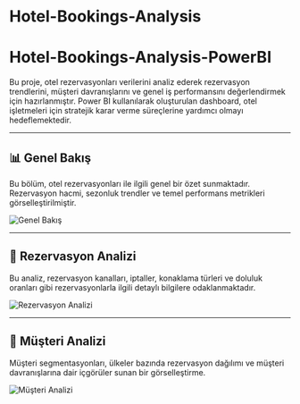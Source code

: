 # Hotel-Bookings-Analysis

# Hotel-Bookings-Analysis-PowerBI

Bu proje, otel rezervasyonları verilerini analiz ederek rezervasyon trendlerini, müşteri davranışlarını ve genel iş performansını değerlendirmek için hazırlanmıştır. Power BI kullanılarak oluşturulan dashboard, otel işletmeleri için stratejik karar verme süreçlerine yardımcı olmayı hedeflemektedir.

---

## 📊 Genel Bakış

Bu bölüm, otel rezervasyonları ile ilgili genel bir özet sunmaktadır. Rezervasyon hacmi, sezonluk trendler ve temel performans metrikleri görselleştirilmiştir.

![Genel Bakış](https://github.com/user-attachments/assets/5fe79940-5ad3-4a4c-8c0c-e8d8d0ec1bad)

---

## 📅 Rezervasyon Analizi

Bu analiz, rezervasyon kanalları, iptaller, konaklama türleri ve doluluk oranları gibi rezervasyonlarla ilgili detaylı bilgilere odaklanmaktadır.

![Rezervasyon Analizi](https://github.com/user-attachments/assets/8d1abb1d-12cb-4a8b-8ee5-327712d63e23)

---

## 👥 Müşteri Analizi

Müşteri segmentasyonları, ülkeler bazında rezervasyon dağılımı ve müşteri davranışlarına dair içgörüler sunan bir görselleştirme.

![Müşteri Analizi](https://github.com/user-attachments/assets/f02da7a6-10d7-40e2-9a1b-e17e75a18968)



